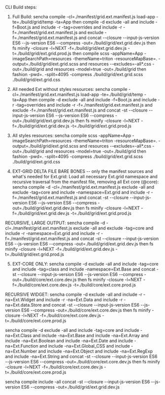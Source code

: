 CLI Build steps:
1) Full Build: sencha compile -cl=./manifest/grid.ext.manifest.js load-app -te=./build/grid/temp -ta=App then compile -d exclude -all and include -f=Boot.js and include -r -tag=overrides and include -r -f=./manifest/grid.ext.manifest.js and exclude -f=./manifest/grid.ext.manifest.js  and concat --closure --input-js-version ES6 --js-version ES6 --compress -out=./build/grid/ext.grid.dev.js then fs minify -closure -l=NEXT -f=./build/grid/ext.grid.dev.js -t=./build/grid/ext.grid.prod.js then compile scss -appName=App -imageSearchPath=resources -themeName=triton -resourceMapBase=. -output=./build/grid/ext.grid.scss and resources --excludes=-all\*.css -out=./build/grid and resources -model=true -out=./build/grid then fashion -pwd=. -split=4095 -compress ./build/grid/ext.grid.scss ./build/grid/ext.grid.css

2) All needed Ext without styles resources: sencha compile -cl=./manifest/grid.ext.manifest.js load-app -te=./build/grid/temp -ta=App then compile -d exclude -all and include -f=Boot.js and include -r -tag=overrides and include -r -f=./manifest/grid.ext.manifest.js and exclude -f=./manifest/grid.ext.manifest.js  and concat -st --closure --input-js-version ES6 --js-version ES6 --compress -out=./build/grid/ext.grid.dev.js then fs minify -closure -l=NEXT -f=./build/grid/ext.grid.dev.js -t=./build/grid/ext.grid.prod.js

3) All styles resources: sencha compile scss -appName=App -imageSearchPath=resources -themeName=triton -resourceMapBase=. -output=./build/grid/ext.grid.scss and resources --excludes=-all\*.css -out=./build/grid and resources -model=true -out=./build/grid then fashion -pwd=. -split=4095 -compress ./build/grid/ext.grid.scss ./build/grid/ext.grid.css

4) EXT-GRID DELTA FILE BARE BONES -- only the manifest sources and what's needed for Ext.grid: Load all necessary Ext.grid namespace and recursive traversal from the manifest file, removing all Ext core (@core): sencha compile -d -cl=./manifest/grid.ext.manifest.js exclude -all and exclude -tag=core and include -namespace=Ext.grid and include -r -f=./manifest/grid.ext.manifest.js and concat -st --closure --input-js-version ES6 --js-version ES6 --compress -out=./build/grid/ext.grid.dev.js then fs minify -closure -l=NEXT -f=./build/grid/ext.grid.dev.js -t=./build/grid/ext.grid.prod.js

RECURSIVE, LARGE OUTPUT:
sencha compile -d -cl=./manifest/grid.ext.manifest.js exclude -all and exclude -tag=core and include -r -namespace=Ext.grid and include -r -f=./manifest/grid.ext.manifest.js and concat -st --closure --input-js-version ES6 --js-version ES6 --compress -out=./build/grid/ext.grid.dev.js then fs minify -closure -l=NEXT -f=./build/grid/ext.grid.dev.js -t=./build/grid/ext.grid.prod.js

5) EXT-CORE ONLY: sencha compile -d exclude -all and include -tag=core and include -tag=class and include -namespace=Ext.Base and concat -st --closure --input-js-version ES6 --js-version ES6 --compress -out=./build/core/ext.core.dev.js then fs minify -closure -l=NEXT -f=./build/core/ext.core.dev.js -t=./build/core/ext.core.prod.js

RECURSIVE WIDGET: sencha compile -d exclude -all and include -r -na=Ext.Widget and include -r -na=Ext.Data and include -r -na=Ext.data.Store and concat -st --closure --input-js-version ES6 --js-version ES6 --compress -out=./build/core/ext.core.dev.js then fs minify -closure -l=NEXT -f=./build/core/ext.core.dev.js -t=./build/core/ext.core.prod.js



sencha compile -d exclude -all and include -tag=core and include -na=Ext.Class and include -na=Ext.Base and include -na=Ext.Array and include -na=Ext.Boolean and include -na=Ext.Date and include -na=Ext.Function and include -na=Ext.Global_CSS and include -na=Ext.Number and include -na=Ext.Object and include -na=Ext.RegExp and include -na=Ext.String and concat -st --closure --input-js-version ES6 --js-version ES6 --compress -out=./build/core/ext.core.dev.js then fs minify -closure -l=NEXT -f=./build/core/ext.core.dev.js -t=./build/core/ext.core.prod.js


sencha compile include -all concat -st --closure --input-js-version ES6 --js-version ES6 --compress -out=./build/grid/ext.grid.dev.js